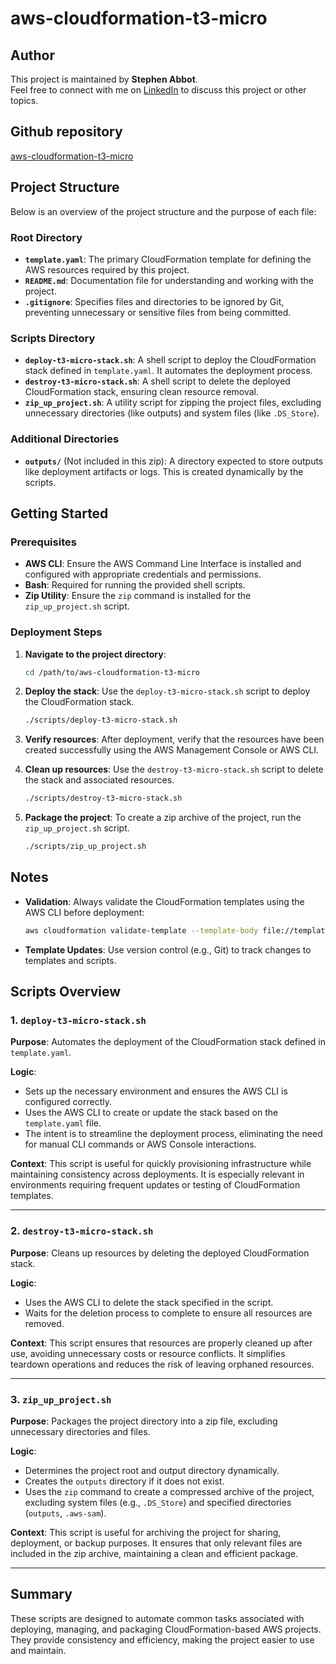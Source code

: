 # aws-cloudformation-t3-micro

## Author

This project is maintained by **Stephen Abbot**.  
Feel free to connect with me on [LinkedIn](https://www.linkedin.com/in/stephen-abbot) to discuss this project or other topics.

## Github repository

[aws-cloudformation-t3-micro](https://github.com/stabbotco1/aws-cloudformation-t3-micro)

## Project Structure

Below is an overview of the project structure and the purpose of each file:

### Root Directory

- **`template.yaml`**: The primary CloudFormation template for defining the AWS resources required by this project.
- **`README.md`**: Documentation file for understanding and working with the project.
- **`.gitignore`**: Specifies files and directories to be ignored by Git, preventing unnecessary or sensitive files from being committed.

### Scripts Directory

- **`deploy-t3-micro-stack.sh`**: A shell script to deploy the CloudFormation stack defined in `template.yaml`. It automates the deployment process.
- **`destroy-t3-micro-stack.sh`**: A shell script to delete the deployed CloudFormation stack, ensuring clean resource removal.
- **`zip_up_project.sh`**: A utility script for zipping the project files, excluding unnecessary directories (like outputs) and system files (like `.DS_Store`).

### Additional Directories

- **`outputs/`** (Not included in this zip): A directory expected to store outputs like deployment artifacts or logs. This is created dynamically by the scripts.

## Getting Started

### Prerequisites

- **AWS CLI**: Ensure the AWS Command Line Interface is installed and configured with appropriate credentials and permissions.
- **Bash**: Required for running the provided shell scripts.
- **Zip Utility**: Ensure the `zip` command is installed for the `zip_up_project.sh` script.

### Deployment Steps

1. **Navigate to the project directory**:

   ```bash
   cd /path/to/aws-cloudformation-t3-micro
   ```

2. **Deploy the stack**:
   Use the `deploy-t3-micro-stack.sh` script to deploy the CloudFormation stack.

   ```bash
   ./scripts/deploy-t3-micro-stack.sh
   ```

3. **Verify resources**:
   After deployment, verify that the resources have been created successfully using the AWS Management Console or AWS CLI.

4. **Clean up resources**:
   Use the `destroy-t3-micro-stack.sh` script to delete the stack and associated resources.

   ```bash
   ./scripts/destroy-t3-micro-stack.sh
   ```

5. **Package the project**:
   To create a zip archive of the project, run the `zip_up_project.sh` script.

   ```bash
   ./scripts/zip_up_project.sh
   ```

## Notes

- **Validation**: Always validate the CloudFormation templates using the AWS CLI before deployment:

  ```bash
  aws cloudformation validate-template --template-body file://template.yaml
  ```

- **Template Updates**: Use version control (e.g., Git) to track changes to templates and scripts.

## Scripts Overview

### 1. `deploy-t3-micro-stack.sh`

**Purpose**: Automates the deployment of the CloudFormation stack defined in `template.yaml`.

**Logic**:

- Sets up the necessary environment and ensures the AWS CLI is configured correctly.
- Uses the AWS CLI to create or update the stack based on the `template.yaml` file.
- The intent is to streamline the deployment process, eliminating the need for manual CLI commands or AWS Console interactions.

**Context**:
This script is useful for quickly provisioning infrastructure while maintaining consistency across deployments. It is especially relevant in environments requiring frequent updates or testing of CloudFormation templates.

---

### 2. `destroy-t3-micro-stack.sh`

**Purpose**: Cleans up resources by deleting the deployed CloudFormation stack.

**Logic**:

- Uses the AWS CLI to delete the stack specified in the script.
- Waits for the deletion process to complete to ensure all resources are removed.

**Context**:
This script ensures that resources are properly cleaned up after use, avoiding unnecessary costs or resource conflicts. It simplifies teardown operations and reduces the risk of leaving orphaned resources.

---

### 3. `zip_up_project.sh`

**Purpose**: Packages the project directory into a zip file, excluding unnecessary directories and files.

**Logic**:

- Determines the project root and output directory dynamically.
- Creates the `outputs` directory if it does not exist.
- Uses the `zip` command to create a compressed archive of the project, excluding system files (e.g., `.DS_Store`) and specified directories (`outputs`, `.aws-sam`).

**Context**:
This script is useful for archiving the project for sharing, deployment, or backup purposes. It ensures that only relevant files are included in the zip archive, maintaining a clean and efficient package.

---

## Summary

These scripts are designed to automate common tasks associated with deploying, managing, and packaging CloudFormation-based AWS projects. They provide consistency and efficiency, making the project easier to use and maintain.
